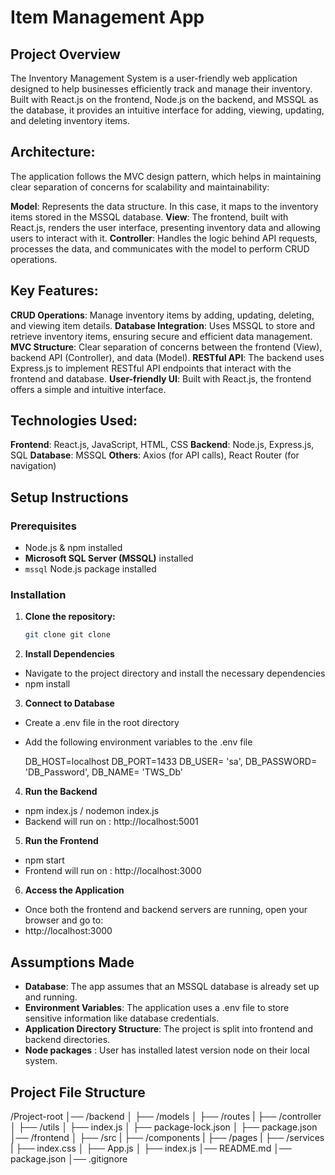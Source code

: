 # Item Management App

## Project Overview 
The Inventory Management System is a user-friendly web application designed to help businesses efficiently track and manage their inventory. Built with React.js on the frontend, Node.js on the backend, and MSSQL as the database, it provides an intuitive interface for adding, viewing, updating, and deleting inventory items.

## Architecture:
The application follows the MVC design pattern, which helps in maintaining clear separation of concerns for scalability and maintainability:

**Model**: Represents the data structure. In this case, it maps to the inventory items stored in the MSSQL database.
**View**: The frontend, built with React.js, renders the user interface, presenting inventory data and allowing users to interact with it.
**Controller**: Handles the logic behind API requests, processes the data, and communicates with the model to perform CRUD operations.

## Key Features:
**CRUD Operations**: Manage inventory items by adding, updating, deleting, and viewing item details.
**Database Integration**: Uses MSSQL to store and retrieve inventory items, ensuring secure and efficient data management.
**MVC Structure**: Clear separation of concerns between the frontend (View), backend API (Controller), and data (Model).
**RESTful API**: The backend uses Express.js to implement RESTful API endpoints that interact with the frontend and database.
**User-friendly UI**: Built with React.js, the frontend offers a simple and intuitive interface.


## Technologies Used:
**Frontend**: React.js, JavaScript, HTML, CSS
**Backend**: Node.js, Express.js, SQL
**Database**: MSSQL
**Others**: Axios (for API calls), React Router (for navigation)




## Setup Instructions

### **Prerequisites**
- Node.js & npm installed
- **Microsoft SQL Server (MSSQL)** installed 
- `mssql` Node.js package installed



### **Installation**
1. **Clone the repository:**
   ```bash
   git clone git clone

2. **Install Dependencies**
- Navigate to the project directory and install the necessary dependencies
- npm install

3. **Connect to Database**
- Create a .env file in the root directory
- Add the following environment variables to the .env file
    
    DB_HOST=localhost
    DB_PORT=1433
    DB_USER= 'sa', 
    DB_PASSWORD= 'DB_Password', 
    DB_NAME= 'TWS_Db'

4. **Run the Backend**
- npm index.js / nodemon index.js
- Backend will run on : http://localhost:5001 

5. **Run the Frontend**
- npm start
- Frontend will run on : http://localhost:3000

6. **Access the Application**
- Once both the frontend and backend servers are running, open your browser and go to:
- http://localhost:3000


## Assumptions Made 
- **Database**: The app assumes that an MSSQL database is already set up and running.
- **Environment Variables**: The application uses a .env file to store sensitive information like database credentials.
- **Application Directory Structure**: The project is split into frontend and backend directories.
- **Node packages** : User has installed latest version node on their local system.

## Project File Structure 

/Project-root
│── /backend
│   ├── /models
│   ├── /routes
|   ├── /controller
│   ├── /utils
│   ├── index.js
│   ├── package-lock.json
│   ├── package.json
│── /frontend
│   ├── /src
|       ├── /components
|       ├── /pages
|       ├── /services
|   ├── index.css
│   ├── App.js
│   ├── index.js
│── README.md
│── package.json
│── .gitignore

